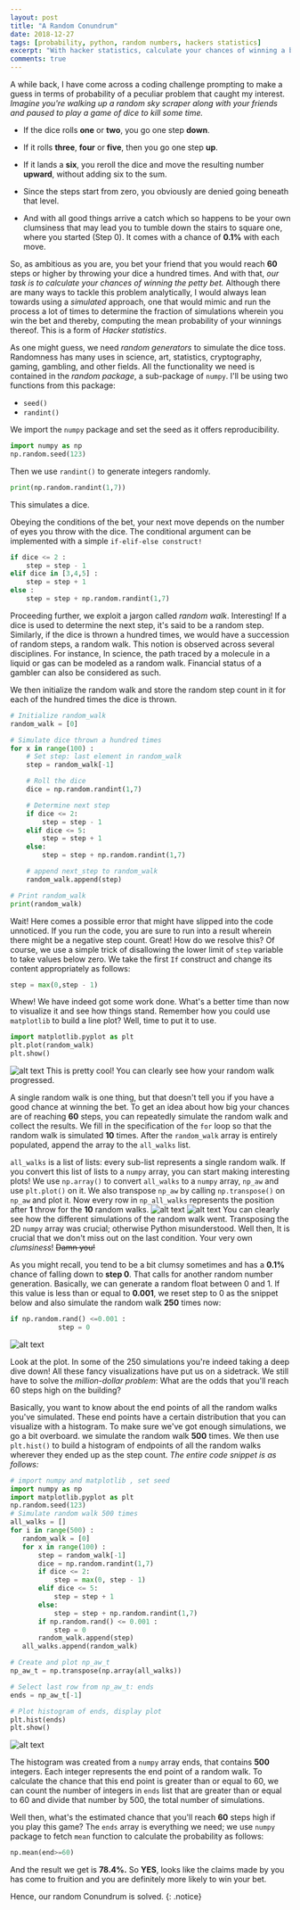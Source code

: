 ```yaml
---
layout: post
title: "A Random Conundrum"
date: 2018-12-27
tags: [probability, python, random numbers, hackers statistics]
excerpt: "With hacker statistics, calculate your chances of winning a bet using random number generators, loops and matplotlib"
comments: true
---
```

A while back, I have come across a coding challenge prompting to make a guess in terms of probability of a peculiar problem that caught my interest. *Imagine you're walking up a random sky scraper along with your friends and paused to play a game of dice to kill some time.*

- If the dice rolls **one** or **two**, you go one step **down**.

- If it rolls **three**, **four** or **five**, then you go one step **up**.

- If it lands a **six**, you reroll the dice and move the resulting number **upward**, without adding six to the sum.

- Since the steps start from zero, you obviously are denied going beneath that level.

- And with all good things arrive a catch which so happens to be your own clumsiness that may lead you to tumble down the stairs to square one, where you started (Step 0). It comes with a chance of **0.1%** with each move.

So, as ambitious as you are, you bet your friend that you would reach **60** steps or higher by throwing your dice a hundred times.
And with that, *our task is to calculate your chances of winning the petty bet.*
Although there are many ways to tackle this problem analytically, I would always lean towards using a *simulated* approach, one that would mimic and run the process a lot of times to determine the fraction of simulations wherein you win the bet and thereby, computing the mean probability of your winnings thereof. This is a form of *Hacker statistics*.

As one might guess, we need *random generators* to simulate the dice toss. Randomness has many uses in science, art, statistics, cryptography, gaming, gambling, and other fields.
All the functionality we need is contained in the *random package*, a sub-package of `numpy`. I'll be using two functions from this package:

- `seed()`
- `randint()`

We import the `numpy` package and set the seed as it offers reproducibility.
```python
import numpy as np
np.random.seed(123)
```
Then we use `randint()` to generate integers randomly.
```python
print(np.random.randint(1,7))
```
This simulates a dice.

Obeying the conditions of the bet, your next move depends on the number of eyes you throw with the dice. The conditional argument can be implemented with a simple `if-elif-else construct!`
```python
if dice <= 2 :
    step = step - 1
elif dice in [3,4,5] :
    step = step + 1
else :
    step = step + np.random.randint(1,7)
```
Proceeding further, we exploit a jargon called *random walk*. Interesting!
If a dice is used to determine the next step, it's said to be a random step. Similarly, if the dice is thrown a hundred times, we would have a succession of random steps, a random walk. This notion is observed across several disciplines. For instance, In science, the path traced by a molecule in a liquid or gas can be modeled as a random walk. Financial status of a gambler can also be considered as such.

We then initialize the random walk and store the random step count in it for each of the hundred times the dice is thrown.
```python
# Initialize random_walk
random_walk = [0]

# Simulate dice thrown a hundred times
for x in range(100) :
    # Set step: last element in random_walk
    step = random_walk[-1]

    # Roll the dice
    dice = np.random.randint(1,7)

    # Determine next step
    if dice <= 2:
        step = step - 1
    elif dice <= 5:
        step = step + 1
    else:
        step = step + np.random.randint(1,7)

    # append next_step to random_walk
    random_walk.append(step)

# Print random_walk
print(random_walk)
```
Wait! Here comes a possible error that might have slipped into the code unnoticed. If you run the code, you are sure to run into a result wherein there might be a negative step count.
Great! How do we resolve this?
Of course, we use a simple trick of disallowing the lower limit of `step` variable to take values below zero.
We take the first `If` construct and change its content appropriately as follows:
```python
step = max(0,step - 1)
```
Whew! We have indeed got some work done. What's a better time than now to visualize it and see how things stand.
Remember how you could use `matplotlib` to build a line plot? Well, time to put it to use.
```python
import matplotlib.pyplot as plt
plt.plot(random_walk)
plt.show()
```
![alt text](https://i.imgur.com/cr9uJG0.png "Figure 1")
This is pretty cool! You can clearly see how your random walk progressed.

A single random walk is one thing, but that doesn't tell you if you have a good chance at winning the bet. To get an idea about how big your chances are of reaching **60** steps, you can repeatedly simulate the random walk and collect the results.
We fill in the specification of the `for` loop so that the random walk is simulated **10** times. After the `random_walk` array is entirely populated, append the array to the `all_walks` list.

`all_walks` is a list of lists: every sub-list represents a single random walk. If you convert this list of lists to a `numpy` array, you can start making interesting plots!
We use `np.array()` to convert `all_walks` to a `numpy` array, `np_aw` and use `plt.plot()` on it.
We also transpose `np_aw` by calling `np.transpose()` on `np_aw` and plot it. Now every row in `np_all_walks` represents the position after **1** throw for the **10** random walks.
![alt text](https://i.imgur.com/7vWdp3c.png "Figure 2")
![alt text](https://i.imgur.com/uiVYoEI.png "Figure 3")
You can clearly see how the different simulations of the random walk went. Transposing the 2D `numpy` array was crucial; otherwise Python misunderstood.
Well then, It is crucial that we don't miss out on the last condition. Your very own *clumsiness*! ~~Damn you!~~

As you might recall, you tend to be a bit clumsy sometimes and has a **0.1%** chance of falling down to **step 0**. That calls for another random number generation. Basically, we can generate a random float between 0 and 1. If this value is less than or equal to **0.001**, we reset step to 0 as the snippet below and also simulate the random walk **250** times now:
```python
if np.random.rand() <=0.001 :
            step = 0
```
![alt text](https://i.imgur.com/yn7JUTw.png "Figure 4")

 Look at the plot. In some of the 250 simulations you're indeed taking a deep dive down!
 All these fancy visualizations have put us on a sidetrack. We still have to solve the *million-dollar problem*: What are the odds that you'll reach 60 steps high on the building?

 Basically, you want to know about the end points of all the random walks you've simulated. These end points have a certain distribution that you can visualize with a histogram. To make sure we've got enough simulations, we go a bit overboard. we simulate the random walk **500** times. We then use `plt.hist()` to build a histogram of endpoints of all the random walks wherever they ended up as the step count.
 *The entire code snippet is as follows:*
 ```python
 # import numpy and matplotlib , set seed
import numpy as np
import matplotlib.pyplot as plt
np.random.seed(123)
# Simulate random walk 500 times
all_walks = []
for i in range(500) :
    random_walk = [0]
    for x in range(100) :
        step = random_walk[-1]
        dice = np.random.randint(1,7)
        if dice <= 2:
            step = max(0, step - 1)
        elif dice <= 5:
            step = step + 1
        else:
            step = step + np.random.randint(1,7)
        if np.random.rand() <= 0.001 :
            step = 0
        random_walk.append(step)
    all_walks.append(random_walk)

# Create and plot np_aw_t
np_aw_t = np.transpose(np.array(all_walks))

# Select last row from np_aw_t: ends
ends = np_aw_t[-1]

# Plot histogram of ends, display plot
plt.hist(ends)
plt.show()
```
![alt text](https://i.imgur.com/myPwLsQ.png "Figure 5")

The histogram was created from a `numpy` array ends, that contains **500** integers. Each integer represents the end point of a random walk. To calculate the chance that this end point is greater than or equal to 60, we can count the number of integers in `ends` list that are greater than or equal to 60 and divide that number by 500, the total number of simulations.

Well then, what's the estimated chance that you'll reach **60** steps high if you play this game? The `ends` array is everything we need;
we use `numpy` package to fetch `mean` function to calculate the probability as follows:
```python
np.mean(end>=60)
```
And the result we get is **78.4%.**
So **YES**, looks like the claims made by you has come to fruition and you are definitely more likely to win your bet.

Hence, our random Conundrum is solved.
{: .notice}
